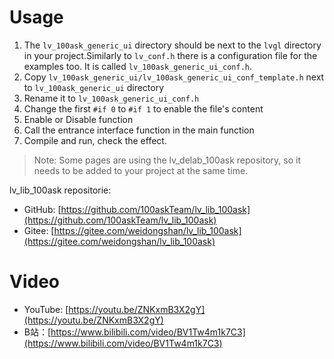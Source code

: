 # Usage

1. The `lv_100ask_generic_ui` directory should be next to the `lvgl` directory in your project.Similarly to `lv_conf.h` there is a configuration file for the examples too. It is called `lv_100ask_generic_ui_conf.h`.
2. Copy `lv_100ask_generic_ui/lv_100ask_generic_ui_conf_template.h` next to `lv_100ask_generic_ui` directory
3. Rename it to `lv_100ask_generic_ui_conf.h`
4. Change the first `#if 0` to `#if 1` to enable the file's content
5. Enable or Disable function
6. Call the entrance interface function in the main function
7. Compile and run, check the effect.

> Note: Some pages are using the lv_delab_100ask repository, so it needs to be added to your project at the same time.

lv_lib_100ask repositorie:

- GitHub: [https://github.com/100askTeam/lv_lib_100ask](https://github.com/100askTeam/lv_lib_100ask)
- Gitee: [https://gitee.com/weidongshan/lv_lib_100ask](https://gitee.com/weidongshan/lv_lib_100ask)

# Video

- YouTube: [https://youtu.be/ZNKxmB3X2gY](https://youtu.be/ZNKxmB3X2gY)
- B站：[https://www.bilibili.com/video/BV1Tw4m1k7C3](https://www.bilibili.com/video/BV1Tw4m1k7C3)
